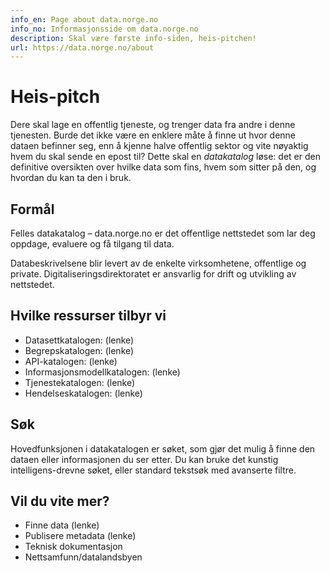 ```yaml
---
info_en: Page about data.norge.no
info_no: Informasjonsside om data.norge.no
description: Skal være første info-siden, heis-pitchen!
url: https://data.norge.no/about
---
```


# Heis-pitch

Dere skal lage en offentlig tjeneste, og trenger data fra andre i denne tjenesten. Burde det ikke være en enklere måte å finne ut hvor denne dataen befinner seg, enn å kjenne halve offentlig sektor og vite nøyaktig hvem du skal sende en epost til? Dette skal en _datakatalog_ løse: det er den definitive oversikten over hvilke data som fins, hvem som sitter på den, og hvordan du kan ta den i bruk.

## Formål

Felles datakatalog – data.norge.no er det offentlige nettstedet som lar deg oppdage, evaluere og få tilgang til data.

Databeskrivelsene blir levert av de enkelte virksomhetene, offentlige og private. Digitaliseringsdirektoratet er ansvarlig for drift og utvikling av nettstedet.

## Hvilke ressurser tilbyr vi

- Datasettkatalogen: (lenke)
- Begrepskatalogen: (lenke)
- API-katalogen: (lenke)
- Informasjonsmodellkatalogen: (lenke)
- Tjenestekatalogen: (lenke)
- Hendelseskatalogen: (lenke)

## Søk

Hovedfunksjonen i datakatalogen er søket, som gjør det mulig å finne den dataen eller informasjonen du ser etter. Du kan bruke det kunstig intelligens-drevne søket, eller standard tekstsøk med avanserte filtre.

## Vil du vite mer?

- Finne data (lenke)
- Publisere metadata (lenke)
- Teknisk dokumentasjon
- Nettsamfunn/datalandsbyen
